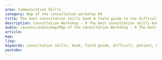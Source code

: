 ```yaml
---
area: Communication Skills
category: Map of the consultation workshop 09
title: The best consultation skills book A field guide to the difficult patient interview
description: Consultation Workshop - 9 The best consultation skills book. A field guide to the difficult patient interview
audio: /assets/audio/map/Map of the Consultation Workshop - 9 The best consultation skills book A field guide to the difficult patient interview - MQ.mp3
article: 
map:
ljog:  
keywords: consultation skills, book, field guide, difficult, patient, Malcolm Thomas
youtube: 
--- 
```

